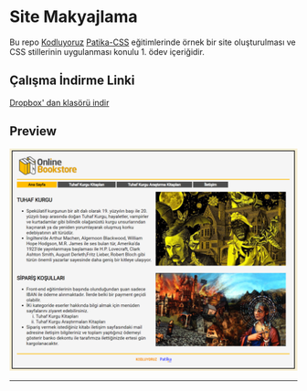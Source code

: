 # Site Makyajlama

Bu repo [Kodluyoruz](https://www.kodluyoruz.org) [Patika-CSS](https://app.patika.dev/courses/css/) eğitimlerinde örnek bir site oluşturulması ve CSS stillerinin uygulanması konulu 1. ödev içeriğidir.

## Çalışma İndirme Linki

[Dropbox' dan klasörü indir](https://www.dropbox.com/sh/4agoaa15dbbobwx/AACg1gWsS13YWXKQVJMtB0yDa?dl=0)

## Preview


![echo-emrealper](media/brand-files/echo-emrealper-css-odev-first-preview.png)

---
